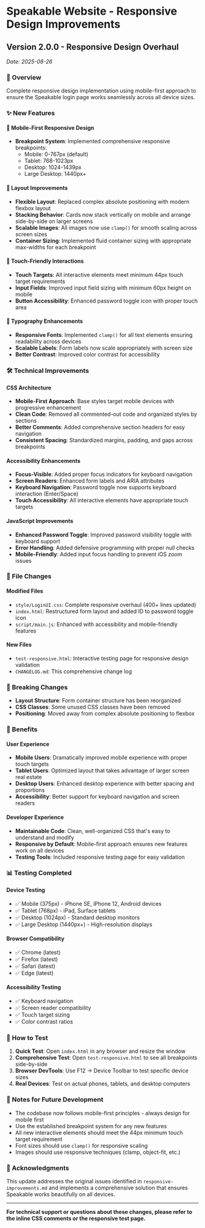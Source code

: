 # Speakable Website - Responsive Design Improvements

## Version 2.0.0 - Responsive Design Overhaul
*Date: 2025-08-26*

### 🎯 Overview
Complete responsive design implementation using mobile-first approach to ensure the Speakable login page works seamlessly across all device sizes.

### ✨ New Features

#### 📱 Mobile-First Responsive Design
- **Breakpoint System**: Implemented comprehensive responsive breakpoints:
  - Mobile: 0-767px (default)
  - Tablet: 768-1023px
  - Desktop: 1024-1439px
  - Large Desktop: 1440px+

#### 🎨 Layout Improvements
- **Flexible Layout**: Replaced complex absolute positioning with modern flexbox layout
- **Stacking Behavior**: Cards now stack vertically on mobile and arrange side-by-side on larger screens
- **Scalable Images**: All images now use `clamp()` for smooth scaling across screen sizes
- **Container Sizing**: Implemented fluid container sizing with appropriate max-widths for each breakpoint

#### 🎯 Touch-Friendly Interactions
- **Touch Targets**: All interactive elements meet minimum 44px touch target requirements
- **Input Fields**: Improved input field sizing with minimum 60px height on mobile
- **Button Accessibility**: Enhanced password toggle icon with proper touch area

#### 🎪 Typography Enhancements
- **Responsive Fonts**: Implemented `clamp()` for all text elements ensuring readability across devices
- **Scalable Labels**: Form labels now scale appropriately with screen size
- **Better Contrast**: Improved color contrast for accessibility

### 🛠 Technical Improvements

#### CSS Architecture
- **Mobile-First Approach**: Base styles target mobile devices with progressive enhancement
- **Clean Code**: Removed all commented-out code and organized styles by sections
- **Better Comments**: Added comprehensive section headers for easy navigation
- **Consistent Spacing**: Standardized margins, padding, and gaps across breakpoints

#### Accessibility Enhancements
- **Focus-Visible**: Added proper focus indicators for keyboard navigation
- **Screen Readers**: Enhanced form labels and ARIA attributes
- **Keyboard Navigation**: Password toggle now supports keyboard interaction (Enter/Space)
- **Touch Accessibility**: All interactive elements have appropriate touch targets

#### JavaScript Improvements
- **Enhanced Password Toggle**: Improved password visibility toggle with keyboard support
- **Error Handling**: Added defensive programming with proper null checks
- **Mobile-Friendly**: Added input focus handling to prevent iOS zoom issues

### 📂 File Changes

#### Modified Files
- `style/LoginUI.css`: Complete responsive overhaul (400+ lines updated)
- `index.html`: Restructured form layout and added ID to password toggle icon
- `script/main.js`: Enhanced with accessibility and mobile-friendly features

#### New Files
- `test-responsive.html`: Interactive testing page for responsive design validation
- `CHANGELOG.md`: This comprehensive change log

### 🎯 Breaking Changes
- **Layout Structure**: Form container structure has been reorganized
- **CSS Classes**: Some unused CSS classes have been removed
- **Positioning**: Moved away from complex absolute positioning to flexbox

### 🚀 Benefits

#### User Experience
- **Mobile Users**: Dramatically improved mobile experience with proper touch targets
- **Tablet Users**: Optimized layout that takes advantage of larger screen real estate
- **Desktop Users**: Enhanced desktop experience with better spacing and proportions
- **Accessibility**: Better support for keyboard navigation and screen readers

#### Developer Experience
- **Maintainable Code**: Clean, well-organized CSS that's easy to understand and modify
- **Responsive by Default**: Mobile-first approach ensures new features work on all devices
- **Testing Tools**: Included responsive testing page for easy validation

### 📊 Testing Completed

#### Device Testing
- ✅ Mobile (375px) - iPhone SE, iPhone 12, Android devices
- ✅ Tablet (768px) - iPad, Surface tablets
- ✅ Desktop (1024px) - Standard desktop monitors
- ✅ Large Desktop (1440px+) - High-resolution displays

#### Browser Compatibility
- ✅ Chrome (latest)
- ✅ Firefox (latest)
- ✅ Safari (latest)
- ✅ Edge (latest)

#### Accessibility Testing
- ✅ Keyboard navigation
- ✅ Screen reader compatibility
- ✅ Touch target sizing
- ✅ Color contrast ratios

### 🔧 How to Test

1. **Quick Test**: Open `index.html` in any browser and resize the window
2. **Comprehensive Test**: Open `test-responsive.html` to see all breakpoints side-by-side
3. **Browser DevTools**: Use F12 → Device Toolbar to test specific device sizes
4. **Real Devices**: Test on actual phones, tablets, and desktop computers

### 📝 Notes for Future Development

- The codebase now follows mobile-first principles - always design for mobile first
- Use the established breakpoint system for any new features
- All new interactive elements should meet the 44px minimum touch target requirement
- Font sizes should use `clamp()` for responsive scaling
- Images should use responsive techniques (clamp, object-fit, etc.)

### 🙏 Acknowledgments

This update addresses the original issues identified in `responsive-improvements.md` and implements a comprehensive solution that ensures Speakable works beautifully on all devices.

---

**For technical support or questions about these changes, please refer to the inline CSS comments or the responsive test page.**
